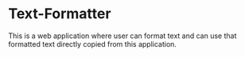 # Text-Formatter
This is a web application where user can format text and can use that formatted text directly copied from this application.
